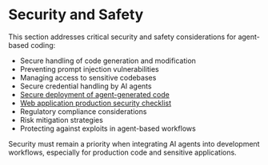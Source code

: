 # Security and Safety

This section addresses critical security and safety considerations for agent-based coding:

- Secure handling of code generation and modification
- Preventing prompt injection vulnerabilities
- Managing access to sensitive codebases
- Secure credential handling by AI agents
- [Secure deployment of agent-generated code](agent-secure-deployment.md)
- [Web application production security checklist](web-application-production-checklist.md)
- Regulatory compliance considerations
- Risk mitigation strategies
- Protecting against exploits in agent-based workflows

Security must remain a priority when integrating AI agents into development workflows, especially for production code and sensitive applications.
